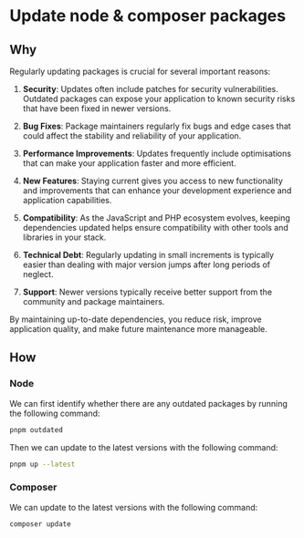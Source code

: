 # Update node & composer packages

## Why

Regularly updating packages is crucial for several important reasons:

1. **Security**: Updates often include patches for security vulnerabilities. Outdated packages can expose your application to known security risks that have been fixed in newer versions.

2. **Bug Fixes**: Package maintainers regularly fix bugs and edge cases that could affect the stability and reliability of your application.

3. **Performance Improvements**: Updates frequently include optimisations that can make your application faster and more efficient.

4. **New Features**: Staying current gives you access to new functionality and improvements that can enhance your development experience and application capabilities.

5. **Compatibility**: As the JavaScript and PHP ecosystem evolves, keeping dependencies updated helps ensure compatibility with other tools and libraries in your stack.

6. **Technical Debt**: Regularly updating in small increments is typically easier than dealing with major version jumps after long periods of neglect.

7. **Support**: Newer versions typically receive better support from the community and package maintainers.

By maintaining up-to-date dependencies, you reduce risk, improve application quality, and make future maintenance more manageable.

## How

### Node

We can first identify whether there are any outdated packages by running the following command:

```sh
pnpm outdated
```

Then we can update to the latest versions with the following command:

```sh
pnpm up --latest
```

### Composer

We can update to the latest versions with the following command:

```sh
composer update
```